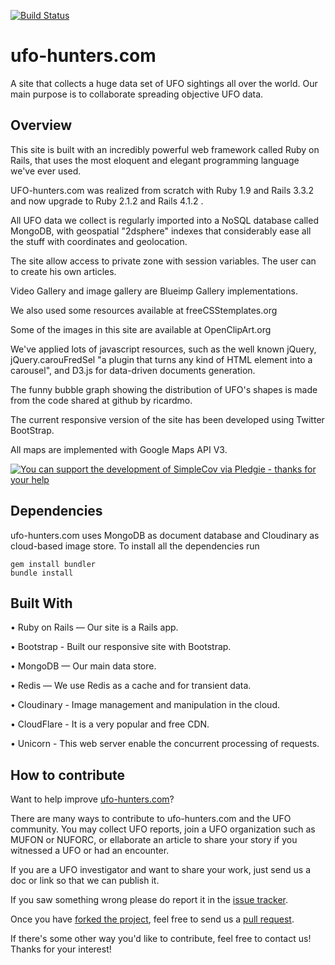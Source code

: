 [![Build Status](https://travis-ci.org/ufo-hunters/ufohunters-site.svg?branch=master)](https://travis-ci.org/ufo-hunters/ufohunters-site)

ufo-hunters.com
===============

A site that collects a huge data set of UFO sightings all over the world. Our main purpose is to collaborate spreading objective UFO data.


Overview
------------

This site is built with an incredibly powerful web framework called Ruby on Rails, that uses the most eloquent and elegant programming language we've ever used.

UFO-hunters.com was realized from scratch with Ruby 1.9 and Rails 3.3.2 and now upgrade to Ruby 2.1.2 and Rails 4.1.2 .

All UFO data we collect is regularly imported into a NoSQL database called MongoDB, with geospatial "2dsphere" indexes that considerably ease all the stuff with coordinates and geolocation. 

The site allow access to private zone with session variables. The user can to create his own articles.

Video Gallery and image gallery are Blueimp Gallery implementations.

We also used some resources available at freeCSStemplates.org

Some of the images in this site are available at OpenClipArt.org

We've applied lots of javascript resources, such as the well known jQuery, jQuery.carouFredSel "a plugin that turns any kind of HTML element into a carousel", and D3.js for data-driven documents generation.

The funny bubble graph showing the distribution of UFO's shapes is made from the code shared at github by ricardmo.

The current responsive version of the site has been developed using Twitter BootStrap.

All maps are implemented with Google Maps API V3.

[Pledgie]: http://www.pledgie.com/campaigns/21122

[![You can support the development of SimpleCov via Pledgie - thanks for your help](https://pledgie.com/campaigns/18379.png?skin_name=chrome)][Pledgie]

Dependencies
------------

ufo-hunters.com uses MongoDB as document database and Cloudinary as cloud-based image store. To install all the dependencies run

    gem install bundler
    bundle install

Built With
------------

•	Ruby on Rails — Our site is a Rails app.

•	Bootstrap - Built our responsive site with Bootstrap.

•	MongoDB — Our main data store.

•	Redis — We use Redis as a cache and for transient data.

•	Cloudinary - Image management and manipulation in the cloud.

•	CloudFlare - It is a very popular and free CDN.

•	Unicorn - This web server enable the concurrent processing of requests.


    

How to contribute
-----------------

Want to help improve [ufo-hunters.com][ufo-hunters]?

There are many ways to contribute to ufo-hunters.com and the UFO community. You may collect UFO reports, join a UFO organization such as MUFON or NUFORC, or ellaborate an article to share your story if you witnessed a UFO or had an encounter.

If you are a UFO investigator and want to share your work, just send us a doc or link so that we can publish it.

If you saw something wrong please do report it in the [issue
tracker][issues].

Once you have [forked the project][forking], feel free to send us a [pull
request][pull-requests].

If there's some other way you'd like to contribute, feel free to contact us! Thanks for your interest!

[ufo-hunters]: http://github.com/ufo-hunters/ufohunters-site
[issues]: https://github.com/ufo-hunters/ufohunters-site/issues
[forking]: http://help.github.com/forking/
[pull-requests]: http://help.github.com/pull-requests/
